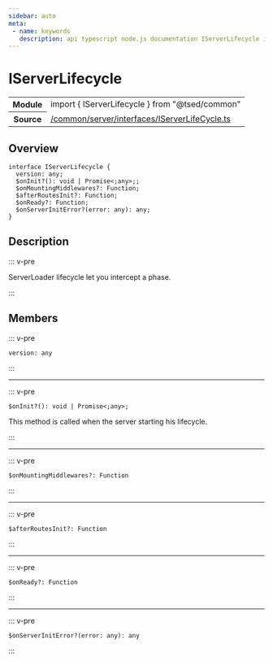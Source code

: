 ```yaml
---
sidebar: auto
meta:
 - name: keywords
   description: api typescript node.js documentation IServerLifecycle interface
---
```

# IServerLifecycle <Badge text="Interface" type="interface"/>
<!-- Summary -->
<section class="symbol-info"><table class="is-full-width"><tbody><tr><th>Module</th><td><div class="lang-typescript"><span class="token keyword">import</span> { IServerLifecycle }&nbsp;<span class="token keyword">from</span>&nbsp;<span class="token string">"@tsed/common"</span></div></td></tr><tr><th>Source</th><td><a href="https://github.com/Romakita/ts-express-decorators/blob/v4.30.1/src//common/server/interfaces/IServerLifeCycle.ts#L0-L0">/common/server/interfaces/IServerLifeCycle.ts</a></td></tr></tbody></table></section>

<!-- Overview -->
## Overview


<pre><code class="typescript-lang "><span class="token keyword">interface</span> IServerLifecycle <span class="token punctuation">{</span>
  version<span class="token punctuation">:</span> <span class="token keyword">any</span><span class="token punctuation">;</span>
  $onInit?<span class="token punctuation">(</span><span class="token punctuation">)</span><span class="token punctuation">:</span> <span class="token keyword">void</span> | Promise&lt<span class="token punctuation">;</span><span class="token keyword">any</span>&gt<span class="token punctuation">;</span><span class="token punctuation">;</span>
  $onMountingMiddlewares?<span class="token punctuation">:</span> Function<span class="token punctuation">;</span>
  $afterRoutesInit?<span class="token punctuation">:</span> Function<span class="token punctuation">;</span>
  $onReady?<span class="token punctuation">:</span> Function<span class="token punctuation">;</span>
  $onServerInitError?<span class="token punctuation">(</span>error<span class="token punctuation">:</span> <span class="token keyword">any</span><span class="token punctuation">)</span><span class="token punctuation">:</span> <span class="token keyword">any</span><span class="token punctuation">;</span>
<span class="token punctuation">}</span></code></pre>



<!-- Description -->
## Description

::: v-pre

ServerLoader lifecycle let you intercept a phase.

:::


<!-- Members -->




## Members


::: v-pre

<div class="method-overview">
<pre><code class="typescript-lang ">version<span class="token punctuation">:</span> <span class="token keyword">any</span></code></pre>

</div>



:::



***



::: v-pre

<div class="method-overview">
<pre><code class="typescript-lang ">$onInit?<span class="token punctuation">(</span><span class="token punctuation">)</span><span class="token punctuation">:</span> <span class="token keyword">void</span> | Promise&lt<span class="token punctuation">;</span><span class="token keyword">any</span>&gt<span class="token punctuation">;</span></code></pre>

</div>



This method is called when the server starting his lifecycle.



:::



***



::: v-pre

<div class="method-overview">
<pre><code class="typescript-lang ">$onMountingMiddlewares?<span class="token punctuation">:</span> Function</code></pre>

</div>



:::



***



::: v-pre

<div class="method-overview">
<pre><code class="typescript-lang ">$afterRoutesInit?<span class="token punctuation">:</span> Function</code></pre>

</div>



:::



***



::: v-pre

<div class="method-overview">
<pre><code class="typescript-lang ">$onReady?<span class="token punctuation">:</span> Function</code></pre>

</div>



:::



***



::: v-pre

<div class="method-overview">
<pre><code class="typescript-lang ">$onServerInitError?<span class="token punctuation">(</span>error<span class="token punctuation">:</span> <span class="token keyword">any</span><span class="token punctuation">)</span><span class="token punctuation">:</span> <span class="token keyword">any</span></code></pre>

</div>



:::